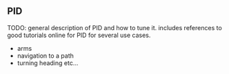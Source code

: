 ## PID

TODO: general description of PID and how to tune it.  includes references to good tutorials online for PID for several use cases.

* arms
* navigation to a path
* turning heading etc...
